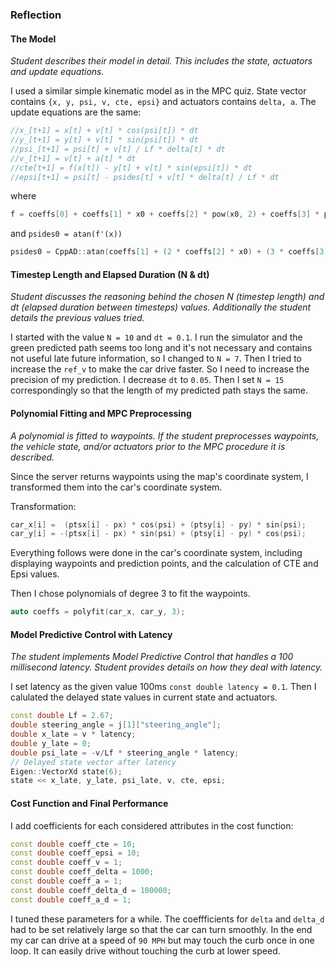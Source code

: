 
### Reflection

#### The Model
*Student describes their model in detail. This includes the state, actuators and update equations.*

I used a similar simple kinematic model as in the MPC quiz. State vector contains `{x, y, psi, v, cte, epsi}` and actuators contains `delta, a`. The update equations are the same:
```c++
//x_[t+1] = x[t] + v[t] * cos(psi[t]) * dt
//y_[t+1] = y[t] + v[t] * sin(psi[t]) * dt
//psi_[t+1] = psi[t] + v[t] / Lf * delta[t] * dt
//v_[t+1] = v[t] + a[t] * dt
//cte[t+1] = f(x[t]) - y[t] + v[t] * sin(epsi[t]) * dt
//epsi[t+1] = psi[t] - psides[t] + v[t] * delta[t] / Lf * dt
```
where
```c++
f = coeffs[0] + coeffs[1] * x0 + coeffs[2] * pow(x0, 2) + coeffs[3] * pow(x0, 3);
```
and `psides0 = atan(f'(x))`
```c++
psides0 = CppAD::atan(coeffs[1] + (2 * coeffs[2] * x0) + (3 * coeffs[3] * pow(x0, 2)));
```

#### Timestep Length and Elapsed Duration (N & dt)
*Student discusses the reasoning behind the chosen N (timestep length) and dt (elapsed duration between timesteps) values. Additionally the student details the previous values tried.*

I started with the value `N = 10` and `dt = 0.1`. I run the simulator and the green predicted path seems too long and it's not necessary and contains not useful late future information, so I changed to `N = 7`. Then I tried to increase the `ref_v` to make the car drive faster. So I need to increase the precision of my prediction. I decrease `dt` to `0.05`.  Then I set `N = 15` correspondingly so that the length of my predicted path stays the same.

#### Polynomial Fitting and MPC Preprocessing
*A polynomial is fitted to waypoints. If the student preprocesses waypoints, the vehicle state, and/or actuators prior to the MPC procedure it is described.*

Since the server returns waypoints using the map's coordinate system, I transformed them into the car's coordinate system. 

Transformation:
```c++
car_x[i] =  (ptsx[i] - px) * cos(psi) + (ptsy[i] - py) * sin(psi);
car_y[i] = -(ptsx[i] - px) * sin(psi) + (ptsy[i] - py) * cos(psi);
```
Everything follows were done in the car's coordinate system, including displaying waypoints and prediction points, and the calculation of CTE and Epsi values.

Then I chose polynomials of degree 3 to fit the waypoints.
```c++
auto coeffs = polyfit(car_x, car_y, 3);
```

#### Model Predictive Control with Latency
*The student implements Model Predictive Control that handles a 100 millisecond latency. Student provides details on how they deal with latency.*

I set latency as the given value 100ms `const double latency = 0.1`. Then I calulated the delayed state values in current state and actuators.
```c++
const double Lf = 2.67;
double steering_angle = j[1]["steering_angle"];
double x_late = v * latency;
double y_late = 0;
double psi_late = -v/Lf * steering_angle * latency;
// Delayed state vector after latency
Eigen::VectorXd state(6);
state << x_late, y_late, psi_late, v, cte, epsi;
```

#### Cost Function and Final Performance
I add coefficients for each considered attributes in the cost function:

```c++
const double coeff_cte = 10;
const double coeff_epsi = 10;
const double coeff_v = 1;
const double coeff_delta = 1000;
const double coeff_a = 1;
const double coeff_delta_d = 100000;
const double coeff_a_d = 1;
```

I tuned these parameters for a while. The coeffficients for `delta` and `delta_d` had to be set relatively large so that the car can turn smoothly. In the end my car can drive at a speed of `90 MPH` but may touch the curb once in one loop. It can easily drive without touching the curb at lower speed.
